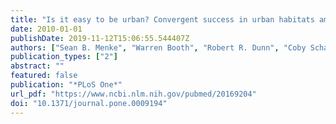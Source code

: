 ```yaml
---
title: "Is it easy to be urban? Convergent success in urban habitats among lineages of a widespread native ant"
date: 2010-01-01
publishDate: 2019-11-12T15:06:55.544407Z
authors: ["Sean B. Menke", "Warren Booth", "Robert R. Dunn", "Coby Schal", "Edward L. Vargo", "Jules Silverman"]
publication_types: ["2"]
abstract: ""
featured: false
publication: "*PLoS One*"
url_pdf: "https://www.ncbi.nlm.nih.gov/pubmed/20169204"
doi: "10.1371/journal.pone.0009194"
---
```


